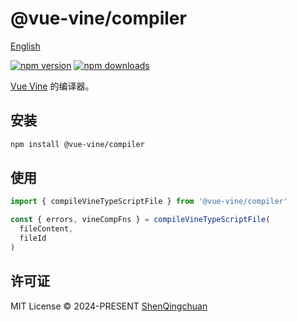 # @vue-vine/compiler

[English](./README.md)

[![npm version][npm-version-src]][npm-version-href]
[![npm downloads][npm-downloads-src]][npm-downloads-href]

[Vue Vine](https://vue-vine.dev) 的编译器。

## 安装

```bash
npm install @vue-vine/compiler
```

## 使用

```ts
import { compileVineTypeScriptFile } from '@vue-vine/compiler'

const { errors, vineCompFns } = compileVineTypeScriptFile(
  fileContent,
  fileId
)
```

## 许可证

MIT License © 2024-PRESENT [ShenQingchuan](https://github.com/shenqingchuan)

<!-- Badges -->

[npm-version-src]: https://img.shields.io/npm/v/@vue-vine/compiler?style=flat&colorA=080f12&colorB=1fa669
[npm-version-href]: https://npmjs.com/package/@vue-vine/compiler
[npm-downloads-src]: https://img.shields.io/npm/dm/@vue-vine/compiler?style=flat&colorA=080f12&colorB=1fa669
[npm-downloads-href]: https://npmjs.com/package/@vue-vine/compiler
